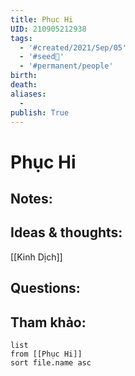 ```yaml
---
title: Phục Hi
UID: 210905212938
tags:
  - '#created/2021/Sep/05'
  - '#seed🥜'
  - '#permanent/people'
birth: 
death: 
aliases:
  - 
publish: True
---
```

# Phục Hi

## Notes:


## Ideas & thoughts:
[[Kinh Dịch]]

## Questions:


## Tham khảo:
```dataview
list
from [[Phục Hi]]
sort file.name asc
```